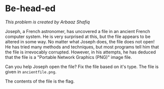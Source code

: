 # Be-head-ed

*This problem is created by Arbaaz Shafiq*

Joseph, a French astronomer, has uncovered a file in an ancient French computer system. He is very surprised at this, but the file appears to be altered in some way. No matter what Joseph does, the file does not open! He has tried many methods and techniques, but most programs tell him that the file is irrevocably corrupted. However, in his attempts, he has deduced that the file is a "Portable Network Graphics (PNG)" image file.

Can you help Joseph open the file? Fix the file based on it's type. The file is given in `ancientfile.png`.

The contents of the file is the flag.
